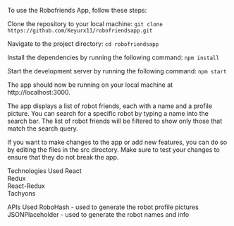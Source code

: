 To use the Robofriends App, follow these steps:

Clone the repository to your local machine:
`git clone https://github.com/Keyurx11/robofriendsapp.git`

Navigate to the project directory:
`cd robofriendsapp`

Install the dependencies by running the following command:
`npm install`

Start the development server by running the following command:
`npm start`

The app should now be running on your local machine at http://localhost:3000.

The app displays a list of robot friends, each with a name and a profile picture. You can search for a specific robot by typing a name into the search bar. The list of robot friends will be filtered to show only those that match the search query.

If you want to make changes to the app or add new features, you can do so by editing the files in the src directory. Make sure to test your changes to ensure that they do not break the app.

Technologies Used
React  
Redux  
React-Redux  
Tachyons

APIs Used
RoboHash - used to generate the robot profile pictures  
JSONPlaceholder - used to generate the robot names and info
